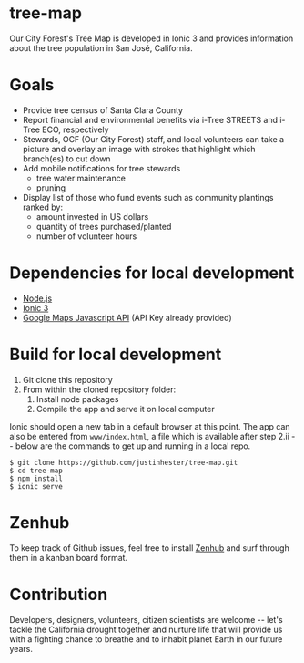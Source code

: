 # tree-map
  Our City Forest's Tree Map is developed in Ionic 3 and provides information about the tree population in San José, California.

# Goals
- Provide tree census of Santa Clara County
- Report financial and environmental benefits via i-Tree STREETS and i-Tree ECO, respectively
- Stewards, OCF (Our City Forest) staff, and local volunteers can take a picture and overlay an image with strokes that highlight which branch(es) to cut down
- Add mobile notifications for tree stewards
  - tree water maintenance
  - pruning
- Display list of those who fund events such as community plantings ranked by:
  - amount invested in US dollars
  - quantity of trees purchased/planted
  - number of volunteer hours

# Dependencies for local development

- [Node.js](https://nodejs.org/en/)
- [Ionic 3](http://ionicframework.com/getting-started/)
- [Google Maps Javascript API](https://developers.google.com/maps/documentation/javascript/tutorial) (API Key already provided)

# Build for local development
1. Git clone this repository
2. From within the cloned repository folder:
    1. Install node packages
    2. Compile the app and serve it on local computer

Ionic should open a new tab in a default browser at this point. The app can also be entered from `www/index.html`, a file which is available after step 2.ii -- below are the commands to get up and running in a local repo.

```
$ git clone https://github.com/justinhester/tree-map.git
$ cd tree-map
$ npm install
$ ionic serve
```

# Zenhub

To keep track of Github issues, feel free to install [Zenhub](https://www.zenhub.com/) and surf through them in a kanban board format.

# Contribution

  Developers, designers, volunteers, citizen scientists are welcome -- let's tackle the California drought together and nurture life that will provide us with a fighting chance to breathe and to inhabit planet Earth in our future years.
